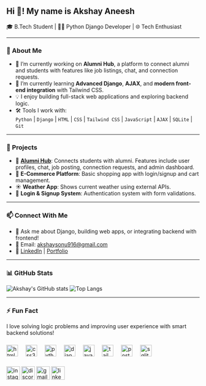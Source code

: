 <h2 align="left">Hi 👋! My name is  Akshay Aneesh</h2>


🎓 B.Tech Student | 🧑‍💻 Python Django Developer | 🌐 Tech Enthusiast  

---

### 🚀 About Me

- 🔭 I’m currently working on **Alumni Hub**, a platform to connect alumni and students with features like job listings, chat, and connection requests.
- 🌱 I’m currently learning **Advanced Django**, **AJAX**, and **modern front-end integration** with Tailwind CSS.
- 💡 I enjoy building full-stack web applications and exploring backend logic.
- 🛠️ Tools I work with:  
  `Python` | `Django` | `HTML` | `CSS` | `Tailwind CSS` | `JavaScript` | `AJAX` | `SQLite` | `Git`  

---

### 💼 Projects

- 🔗 **[Alumni Hub](#)**: Connects students with alumni. Features include user profiles, chat, job posting, connection requests, and admin dashboard.
- 🛒 **E-Commerce Platform**: Basic shopping app with login/signup and cart management.
- ☀️ **Weather App**: Shows current weather using external APIs.
- 🔐 **Login & Signup System**: Authentication system with form validations.

---

### 📫 Connect With Me

- 💬 Ask me about Django, building web apps, or integrating backend with frontend!
- 📧 Email: akshaysonu916@gmail.com  
- 🔗 [LinkedIn](https://www.linkedin.com/in/akshay-aneesh-781a80255?utm_source=share&utm_campaign=share_via&utm_content=profile&utm_medium=ios_app) | [Portfolio](#)

---

### 📊 GitHub Stats

![Akshay's GitHub stats](https://github-readme-stats.vercel.app/api?username=Akshaysonu916&show_icons=true&theme=radical)
![Top Langs](https://github-readme-stats.vercel.app/api/top-langs/?username=Akshaysonu916&layout=compact&theme=radical)

---

### ⚡ Fun Fact
I love solving logic problems and improving user experience with smart backend solutions!


###

<div align="left">
  <img src="https://cdn.jsdelivr.net/gh/devicons/devicon/icons/html5/html5-original.svg" height="30" alt="html5 logo"  />
  <img width="12" />
  <img src="https://cdn.jsdelivr.net/gh/devicons/devicon/icons/css3/css3-original.svg" height="30" alt="css3 logo"  />
  <img width="12" />
  <img src="https://cdn.jsdelivr.net/gh/devicons/devicon/icons/python/python-original.svg" height="30" alt="python logo"  />
  <img width="12" />
  <img src="https://cdn.jsdelivr.net/gh/devicons/devicon/icons/django/django-plain.svg" height="30" alt="django logo"  />
  <img width="12" />
  <img src="https://cdn.jsdelivr.net/gh/devicons/devicon/icons/javascript/javascript-original.svg" height="30" alt="javascript logo"  />
  <img width="12" />
  <img src="https://cdn.jsdelivr.net/gh/devicons/devicon/icons/tailwindcss/tailwindcss-original-wordmark.svg" height="30" alt="tailwindcss logo"  />
  <img width="12" />
  <img src="https://cdn.jsdelivr.net/gh/devicons/devicon/icons/postgresql/postgresql-original.svg" height="30" alt="postgresql logo"  />
  <img width="12" />
  <img src="https://cdn.jsdelivr.net/gh/devicons/devicon/icons/sqlite/sqlite-original.svg" height="30" alt="sqlite logo"  />
</div>

###

<div align="left">
  <img src="https://img.shields.io/static/v1?message=Instagram&logo=instagram&label=&color=E4405F&logoColor=white&labelColor=&style=for-the-badge" height="35" alt="instagram logo"  />
  <img src="https://img.shields.io/static/v1?message=Discord&logo=discord&label=&color=7289DA&logoColor=white&labelColor=&style=for-the-badge" height="35" alt="discord logo"  />
  <img src="https://img.shields.io/static/v1?message=Gmail&logo=gmail&label=&color=D14836&logoColor=white&labelColor=&style=for-the-badge" height="35" alt="gmail logo"  />
  <img src="https://img.shields.io/static/v1?message=LinkedIn&logo=linkedin&label=&color=0077B5&logoColor=white&labelColor=&style=for-the-badge" height="35" alt="linkedin logo"  />
</div>

###
